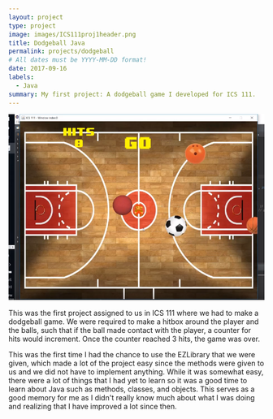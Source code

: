 ```yaml
---
layout: project
type: project
image: images/ICS111proj1header.png
title: Dodgeball Java
permalink: projects/dodgeball
# All dates must be YYYY-MM-DD format!
date: 2017-09-16
labels:
  - Java
summary: My first project: A dodgeball game I developed for ICS 111.
---
```


<div class="ui small rounded images">
  <img class="ui image" src="../images/ICS111proj1.PNG">
</div>

This was the first project assigned to us in ICS 111 where we had to make a dodgeball game. We were required to make a hitbox around the player and the balls, such that if the ball made contact with the player, a counter for hits would increment. Once the counter reached 3 hits, the game was over.

This was the first time I had the chance to use the EZLibrary that we were given, which made a lot of the project easy since the methods were given to us and we did not have to implement anything. While it was somewhat easy, there were a lot of things that I had yet to learn so it was a good time to learn about Java such as methods, classes, and objects. This serves as a good memory for me as I didn't really know much about what I was doing and realizing that I have improved a lot since then.
